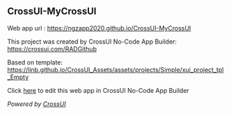 ## CrossUI-MyCrossUI
Web app url : https://ngzapp2020.github.io/CrossUI-MyCrossUI

This project was created by CrossUI No-Code App Builder: https://crossui.com/RADGithub

Based on template: https://linb.github.io/CrossUI_Assets/assets/projects/Simple/xui_project_tpl_Empty

Click [here](https://crossui.com/RADGithub/#!from=github&owner=ngzapp2020&repo=CrossUI-MyCrossUI) to edit this web app in CrossUI No-Code App Builder

<i>Powered by [CrossUI](https://crossui.com)</i>
